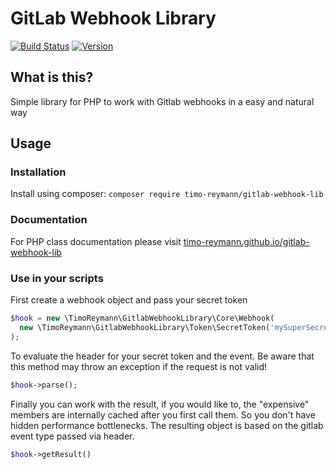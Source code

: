 GitLab Webhook Library
===

[![Build Status](https://api.travis-ci.org/timo-reymann/gitlab-webhook-lib.svg?branch=master)](https://travis-ci.org/timo-reymann/gitlab-webhook-lib)
[![Version](https://poser.pugx.org/timo-reymann/gitlab-webhook-lib/v/stable)](https://packagist.org/packages/timo-reymann/gitlab-webhook-lib)

## What is this?
Simple library for PHP to work with Gitlab webhooks in a easy and natural way

## Usage
### Installation

Install using composer: ``composer require timo-reymann/gitlab-webhook-lib``

### Documentation
For PHP class documentation please visit [timo-reymann.github.io/gitlab-webhook-lib](https://timo-reymann.github.io/gitlab-webhook-lib/TimoReymann/GitlabWebhookLibrary.html)

### Use in your scripts

First create a webhook object and pass your secret token

```php
$hook = new \TimoReymann\GitlabWebhookLibrary\Core\Webhook(
  new \TimoReymann\GitlabWebhookLibrary\Token\SecretToken('mySuperSecretToken')
);

```

To evaluate the header for your secret token and the event. Be aware that this method may throw 
an exception if the request is not valid!

```php
$hook->parse();
```

Finally you can work with the result, if you would like to, the "expensive" members are internally
cached after you first call them. So you don't have hidden performance bottlenecks. The resulting object
is based on the gitlab event type passed via header.

```php 
$hook->getResult()
```
